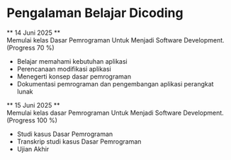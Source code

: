 # Pengalaman Belajar Dicoding

**  14 Juni 2025  **<br>
Memulai kelas Dasar Pemrograman Untuk Menjadi Software Development. (Progress  70 %)
* Belajar memahami kebutuhan aplikasi
* Perencanaan modifikasi aplikasi
* Menegerti konsep dasar pemrograman
* Dokumentasi pemrograman dan pengembangan aplikasi perangkat lunak

**  15 Juni 2025  **<br>
Memulai kelas dasar Pemrograman Untuk Menjadi Software Development. (Progress 100 %)
* Studi kasus Dasar Pemrograman
* Transkrip studi kasus Dasar Pemrograman
* Ujian Akhir

